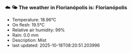### ☁️ 🌤️  The weather in Florianópolis is: Florianópolis

- Temperature: 18.96°C
- On flesh: 19.5°C
- Relative air humidity: 99%
- Rain: 0.0 mm
- Description: Mist
- last updated: 2025-10-18T08:20:51.203996
